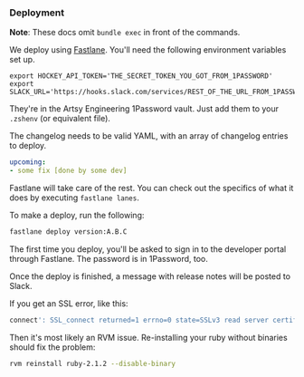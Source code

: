 ### Deployment

**Note**: These docs omit `bundle exec` in front of the commands.

We deploy using [Fastlane](https://github.com/KrauseFx/fastlane). You'll need the following environment variables set up. 

```
export HOCKEY_API_TOKEN='THE_SECRET_TOKEN_YOU_GOT_FROM_1PASSWORD'
export SLACK_URL='https://hooks.slack.com/services/REST_OF_THE_URL_FROM_1PASSWORD'
```

They're in the Artsy Engineering 1Password vault. Just add them to your `.zshenv` (or equivalent file). 

The changelog needs to be valid YAML, with an array of changelog entries to deploy.

```yaml
upcoming:
- some fix [done by some dev]
```

Fastlane will take care of the rest. You can check out the specifics of what it does by executing `fastlane lanes`.

To make a deploy, run the following:

```sh
fastlane deploy version:A.B.C
```

The first time you deploy, you'll be asked to sign in to the developer portal through Fastlane. The password is in 1Password, too. 

Once the deploy is finished, a message with release notes will be posted to Slack.

If you get an SSL error, like this:

```rb
connect': SSL_connect returned=1 errno=0 state=SSLv3 read server certificate B: certificate verify failed (Faraday::SSLError)
```

Then it's most likely an RVM issue. Re-installing your ruby without binaries should fix the problem:

```sh
rvm reinstall ruby-2.1.2 --disable-binary
```
